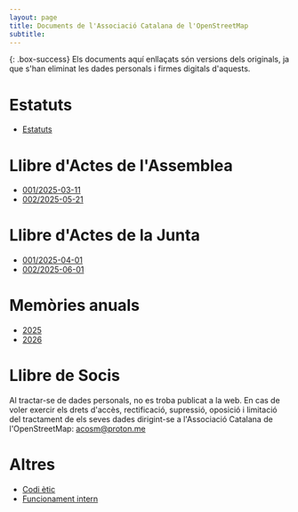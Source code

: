 ```yaml
---
layout: page
title: Documents de l'Associació Catalana de l'OpenStreetMap
subtitle: 
---
```


{: .box-success} Els documents aquí enllaçats són versions dels originals, ja que s'han eliminat les dades personals i firmes digitals d'aquests.

# Estatuts #
- [Estatuts](https://www.osmcatala.cat/assets/docs/Estatuts%20-%20Associaci%C3%B3%20Catalana%20de%20l'OpenStreetMap.pdf)

# Llibre d'Actes de l'Assemblea #
- [001/2025-03-11](https://www.osmcatala.cat/assets/docs/Acta%20fundacional.pdf)
- [002/2025-05-21]()

# Llibre d'Actes de la Junta #
- [001/2025-04-01]()
- [002/2025-06-01]()

# Memòries anuals #
- [2025]()
- [2026]()

# Llibre de Socis #
Al tractar-se de dades personals, no es troba publicat a la web. En cas de voler exercir els drets d'accès, rectificació, supressió, oposició i limitació del tractament de els seves dades dirigint-se a l'Associació Catalana de l'OpenStreetMap: acosm@proton.me

# Altres #
- [Codi ètic]()
- [Funcionament intern]()
